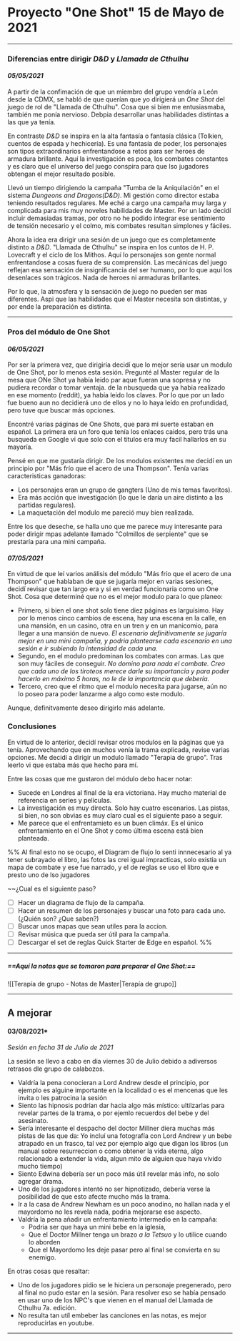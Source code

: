 # Proyecto "One Shot" 15 de Mayo de 2021

---

### Diferencias entre dirigir _D&D_ y _Llamada de Cthulhu_

#### *05/05/2021*

A partir de la confimación de que un miembro del grupo vendría a León desde la CDMX, se habló de que querían que yo dirigierá un _One Shot_ del juego de rol de "Llamada de Cthulhu". Cosa que si bien me entusiasmaba, también me ponía nervioso. Debpia desarrollar unas habilidades distintas a las que ya tenía.

En contraste _D&D_ se inspira en la alta fantasía o fantasía clásica (Tolkien, cuentos de espada y hechicería). Es una fantasía de poder, los personajes son tipos extraordinarios enfrentandose a retos para ser heroes de armadura brillante. Aquí la investigación es poca, los combates constantes y es claro que el universo del juego conspira para que lso jugadores obtengan el mejor resultado posible.
 
  Llevó un tiempo dirigiendo la campaña "Tumba de la Aniquilación" en el sistema _Dungeons and Dragons(D&D)_. Mi gestión como director estaba teniendo resultados regulares. Me eché a cargo una campaña muy larga y complicada para mis muy noveles habilidades de Master. Por un lado decidí incluir demasiadas tramas, por otro no he podido integrar ese sentimiento de tensión necesario y el colmo, mis combates resultan simplones y fáciles. 
 
 Ahora la idea era dirigir una sesión de un juego que es completamente distinto a _D&D_. "Llamada de Cthulhu" se inspira en los cuntos de H. P. Lovecraft y el ciclo de los Mithos. Aquí lo personajes son gente normal enfrentandose a cosas fuera de su comprensión. Las mecánicas del juego reflejan esa sensación de insignificancia del ser humano, por lo que aquí los desenlaces son trágicos. Nada de heroes ni armaduras brillantes.
 
 Por lo que, la atmosfera y la sensación de juego no pueden ser mas diferentes. Aspi que las habilidades que el Master necesita son distintas, y por ende la preparación es distinta.
 
 ---
 
 ### Pros del módulo de One Shot
 
####  *06/05/2021*
 
 Por ser la primera vez, que dirigiría decidí que lo mejor sería usar un modulo de One Shot, por lo menos esta sesión. Pregunté al Master regular de la mesa que ONe Shot ya había leido par aque fueran una sopresa y no pudiera recordar o tomar ventaja. de la nbusqueda que ya habia realizado en ese momento (reddit), ya había leído los claves. Por lo que por un lado fue bueno aun no decidierá uno de ellos y no lo haya leído en profundidad, pero tuve que buscar más opciones.
 
 Encontré varias páginas de One Shots, que para mi suerte estaban en español. La primera era un foro que tenía los enlaces caidos, pero trás una busqueda en Google vi que solo con el titulos era muy facil hallarlos en su mayoría. 
 
 Pensé en que me gustaría dirigir. De los modulos existentes me decidí en un principio por "Más frío que el acero de una Thompson". Tenía varias caracteristicas ganadoras:
 - Los personajes eran un grupo de gangters (Uno de mis temas favoritos).
 - Era más acción que investigación (lo que le daría un aire distinto a las partidas regulares).
 - La maquetación del modulo me pareció muy bien realizada.
 
 Entre los que deseche, se halla uno que me parece muy interesante para poder dirigir mpas adelante llamado "Colmillos de serpiente" que se prestaría para una mini campaña.

#### *07/05/2021*

En virtud de que leí varios análisis del módulo "Más frío que el acero de una Thompson" que hablaban de que se jugaría mejor en varias sesiones, decidí revisar que tan largo era y si en verdad funcionaria como un One Shot. Cosa que determiné que no es el mejor modulo para lo que planeo:
* Primero, si bien el one shot solo tiene diez páginas es larguísimo. Hay por lo menos cinco cambios de escena, hay una escena en la calle, en una mansión, en un casino, otra en un tren y en un manicomio, para llegar a una mansión de nuevo. 
		_El escenario definitivamente se jugaría mejor en una mini campaña, y podria plantearse cada escenario en una sesión e ir subiendo la intensidad de cada una._
* Segundo, en el modulo predominan los combates con armas. Las que son muy fáciles de conseguir.
		_No domino para nada el combate. Creo que cada uno de los tiroteos merece darle su importancia y para poder hacerlo en máximo 5 horas, no le de la importancia que debería._
* Tercero, creo que el ritmo que el modulo necesita para jugarse, aún no lo poseo para poder lanzarme a algo como este modulo.

Aunque, definitvamente deseo dirigirlo más adelante.

### Conclusiones
 
 En virtud de lo anterior, decidí revisar otros modulos en la páginas que ya tenía. Aprovechando que en muchos venía la trama explicada, revise varias opciones. Me decidí a dirigir un modulo llamado "Terapia de grupo". Tras leerlo vi que estaba más que hecho para mí.
 
 Entre las cosas que me gustaron del módulo debo hacer notar:
 * Sucede en Londres al final de la era victoriana. Hay mucho material de referencia en series y películas.
 * La investigación es muy directa. Solo hay cuatro escenarios. Las pistas, si bien, no son obvias es muy claro cual es el siguiente paso a seguir.
 * Me parece que el enfrentamieto es un buen climáx. Es el único enfrentamiento en el One Shot  y como última escena está bien planteada.

%% 
Al final esto no se ocupo, el Diagram de flujo lo senti innnecesario al ya tener subrayado el libro, las fotos las crei igual impracticas, solo existia un mapa de combate y ese fue narrado, y el de reglas se uso el libro que e presto uno de lso jugadores

~~¿Cual es el siguiente paso?
- [ ] Hacer un diagrama de flujo de la campaña.
- [ ] Hacer un resumen de los personajes y buscar una foto para cada uno. (¿Quién son? ¿Que saben?)
- [ ] Buscar unos mapas que sean utiles para la accion.
- [ ] Revisar música que pueda ser útil para la campaña.
- [ ] Descargar el set de reglas Quick Starter de Edge en español. 
%%

---
##### ==Aquí la notas que se tomaron para preparar el One Shot:==
![[Terapía de grupo - Notas de Master|Terapía de grupo]]
 
---
## A mejorar

#### 03/08/2021*

 _Sesión en fecha 31 de Julio de 2021_


 La sesión se llevo a cabo en dia viernes 30 de Julio debido a  adiversos retrasos dle grupo de calabozos.
 
 - Valdría la pena conocieran a Lord Andrew desde el principio, por ejemplo es alguine importante en la localidad o es el mencenas que les invita o les patrocina la sesión
- Siento las hipnosis podrían dar hacia algo más místico: ultilzarlas para revelar partes de la trama, o por ejemlo recuerdos del bebe y del asesinato.
- Sería interesante el despacho del doctor Millner diera muchas más pistas de las que da: Yo incluí una fotografía con Lord Andrew y un bebe atrapado en un frasco, tal vez por ejemplo algo que digan los libros (un manual sobre resurreccion o como obtener la vida eterna, algo relacionado a extender la vida, algun mito de alguien que haya vivido mucho tiempo)
- Siento Edwina debería ser un poco más útil revelar más info, no solo agregar drama.
- Uno de los jugadores intentó no ser hipnotizado, debería verse la posibilidad de que esto afecte mucho más la trama.
- Ir a la casa de Andrew Newham es un poco anodino, no hallan nada y el mayordomo no les revela nada, podria mejorarse ese aspecto.
- Valdría la pena añadir un enfrentamiento intermedio en la campaña:
	- Podria ser que haya un mini bebe en la iglesía, 
	- Que el Doctor Millner tenga un brazo *a la Tetsuo* y lo utilice cuando lo aborden
	- Que el Mayordomo les deje pasar pero al final se convierta en su enemigo.

En otras cosas que resaltar:
- Uno de los jugadores pidio se le hiciera un personaje pregenerado, pero al final no pudo estar en la sesión. Para resolver eso se había pensado en usar uno de los NPC's que vienen en el manual del Llamada de Cthulhu 7a. edición.
- No resulta tan utíl embeber las canciones en las notas, es mejor reproducirlas en youtube.


---
 
 
 